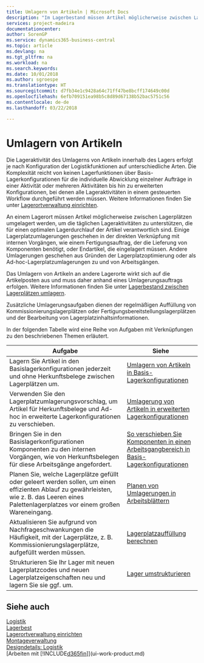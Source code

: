 ```yaml
---
title: Umlagern von Artikeln | Microsoft Docs
description: "Im Lagerbestand müssen Artikel möglicherweise zwischen Lagerplätzen umgelagert werden, um die täglichen Lageraktivitäten zu unterstützen, die für einen optimalen Lagerdurchlauf der Artikel verantwortlich sind. Einige Lagerplatzumlagerungen geschehen in der direkten Verknüpfung mit internen Vorgängen, wie einem Fertigungsauftrag, der die Lieferung von Komponenten benötigt, oder Endartikel, die eingelagert müssen. Andere Umlagerungen geschehen aus Gründen der Lagerplatzoptimierung oder als Ad-hoc-Lagerplatzumlagerungen zu und von Arbeitsgängen."
services: project-madeira
documentationcenter: 
author: SorenGP
ms.service: dynamics365-business-central
ms.topic: article
ms.devlang: na
ms.tgt_pltfrm: na
ms.workload: na
ms.search.keywords: 
ms.date: 10/01/2018
ms.author: sgroespe
ms.translationtype: HT
ms.sourcegitcommit: d7fb34e1c9428a64c71ff47be8bcff174649c00d
ms.openlocfilehash: 6efb709151ea98b5c8d89d67138b52bac5751c56
ms.contentlocale: de-de
ms.lasthandoff: 03/22/2018

---
```

# <a name="moving-items"></a>Umlagern von Artikeln
Die Lageraktivität des Umlagerns von Artikeln innerhalb des Lagers erfolgt je nach Konfiguration der Logistikfunktionen auf unterschiedliche Arten. Die Komplexität reicht von keinen Lagerfunktionen über Basis-Lagerkonfigurationen für die individuelle Abwicklung einzelner Aufträge in einer Aktivität oder mehreren Aktivitäten bis hin zu erweiterten Konfigurationen, bei denen alle Lageraktivitäten in einem gesteuerten Workflow durchgeführt werden müssen. Weitere Informationen finden Sie unter [Lagerortverwaltung einrichten](warehouse-setup-warehouse.md).

An einem Lagerort müssen Artikel möglicherweise zwischen Lagerplätzen umgelagert werden, um die täglichen Lageraktivitäten zu unterstützen, die für einen optimalen Lagerdurchlauf der Artikel verantwortlich sind. Einige Lagerplatzumlagerungen geschehen in der direkten Verknüpfung mit internen Vorgängen, wie einem Fertigungsauftrag, der die Lieferung von Komponenten benötigt, oder Endartikel, die eingelagert müssen. Andere Umlagerungen geschehen aus Gründen der Lagerplatzoptimierung oder als Ad-hoc-Lagerplatzumlagerungen zu und von Arbeitsgängen.

Das Umlagern von Artikeln an andere Lagerorte wirkt sich auf die Artikelposten aus und muss daher anhand eines Umlagerungsauftrags erfolgen. Weitere Informationen finden Sie unter [Lagerbestand zwischen Lagerplätzen umlagern](inventory-how-transfer-between-locations.md).  

Zusätzliche Umlagerungsaufgaben dienen der regelmäßigen Auffüllung von Kommissionierungslagerplätzen oder Fertigungsbereitstellungslagerplätzen und der Bearbeitung von Lagerplatzinhaltsinformationen.  

 In der folgenden Tabelle wird eine Reihe von Aufgaben mit Verknüpfungen zu den beschriebenen Themen erläutert.   

|**Aufgabe**|**Siehe**|  
|------------|-------------|  
|Lagern Sie Artikel in den Basislagerkonfigurationen jederzeit und ohne Herkunftsbelege zwischen Lagerplätzen um.|[Umlagern von Artikeln in Basis-Lagerkonfigurationen](warehouse-how-to-move-items-ad-hoc-in-basic-warehousing.md)|
|Verwenden Sie den Lagerplatzumlagerungsvorschlag, um Artikel für Herkunftsbelege und Ad-hoc in erweiterte Lagerkonfigurationen zu verschieben.|[Umlagerung von Artikeln in erweiterten Lagerkonfigurationen](warehouse-how-to-move-items-in-advanced-warehousing.md)|  
|Bringen Sie in den Basislagerkonfigurationen Komponenten zu den internen Vorgängen, wie von Herkunftsbelegen für diese Arbeitsgänge angefordert.|[So verschieben Sie Komponenten in einen Arbeitsgangbereich in Basis-Lagerkonfigurationen](warehouse-how-to-move-components-to-an-operation-area-in-basic-warehousing.md)|
|Planen Sie, welche Lagerplätze gefüllt oder geleert werden sollen, um einen effizienten Ablauf zu gewährleisten, wie z. B. das Leeren eines Palettenlagerplatzes vor einem großen Wareneingang.|[Planen von Umlagerungen in Arbeitsblättern](warehouse-how-to-plan-warehouse-movements-in-worksheets.md)|
|Aktualisieren Sie aufgrund von Nachfrageschwankungen die Häufigkeit, mit der Lagerplätze, z. B. Kommissionierungslagerplätze, aufgefüllt werden müssen.|[Lagerplatzauffüllung berechnen](warehouse-how-to-calculate-bin-replenishment.md)|
|Strukturieren Sie Ihr Lager mit neuen Lagerplatzcodes und neuen Lagerplatzeigenschaften neu und lagern Sie sie ggf. um.|[Lager umstrukturieren](warehouse-how-to-restructure-warehouses.md)|  

## <a name="see-also"></a>Siehe auch  
[Logistik](warehouse-manage-warehouse.md)  
[Lagerbest](inventory-manage-inventory.md)  
[Lagerortverwaltung einrichten](warehouse-setup-warehouse.md)     
[Montageverwaltung](assembly-assemble-items.md)    
[Designdetails: Logistik](design-details-warehouse-management.md)  
[Arbeiten mit [!INCLUDE[d365fin](includes/d365fin_md.md)]](ui-work-product.md)

